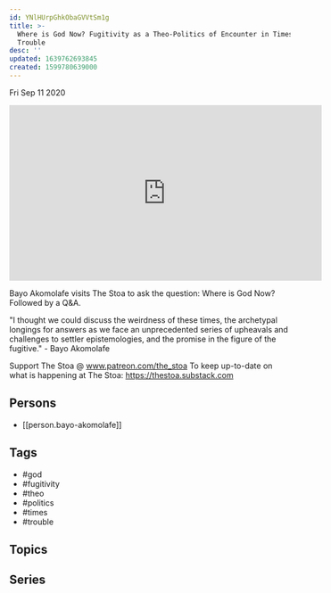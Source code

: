 ```yaml
---
id: YNlHUrpGhkObaGVVtSm1g
title: >-
  Where is God Now? Fugitivity as a Theo-Politics of Encounter in Times of
  Trouble
desc: ''
updated: 1639762693845
created: 1599780639000
---
```





Fri Sep 11 2020

<iframe width="560" height="315" src="https://www.youtube.com/embed/46tzisvcEmk" title="Where is God Now? Fugitivity as a Theo-Politics of Encounter in Times of Trouble w/ Bayo Akomolafe" frameborder="0" allow="accelerometer; autoplay; clipboard-write; encrypted-media; gyroscope; picture-in-picture" allowfullscreen ></iframe>

Bayo Akomolafe visits The Stoa to ask the question: Where is God Now? Followed by a Q&A.

"I thought we could discuss the weirdness of these times, the archetypal longings for answers as we face an unprecedented series of upheavals and challenges to settler epistemologies, and the promise in the figure of the fugitive." - Bayo Akomolafe

Support The Stoa @ www.patreon.com/the_stoa
To keep up-to-date on what is happening at The Stoa: https://thestoa.substack.com

## Persons

- [[person.bayo-akomolafe]]

## Tags

- #god
- #fugitivity
- #theo
- #politics
- #times
- #trouble

## Topics



## Series



